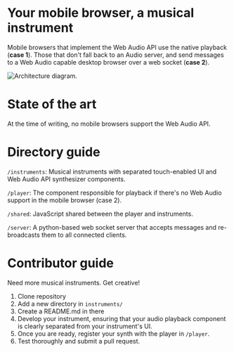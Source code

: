 # Your mobile browser, a musical instrument

Mobile browsers that implement the Web Audio API use the native playback
(**case 1**). Those that don't fall back to an Audio server, and send
messages to a Web Audio capable desktop browser over a web socket (**case 2**).

![Architecture diagram.](http://i.imgur.com/lTmiI.png)

# State of the art

At the time of writing, no mobile browsers support the Web Audio API.

# Directory guide

`/instruments`: Musical instruments with separated touch-enabled UI and
Web Audio API synthesizer components.

`/player`: The component responsible for playback if there's no Web
Audio support in the mobile browser (case 2).

`/shared`: JavaScript shared between the player and instruments.

`/server`: A python-based web socket server that accepts messages and
re-broadcasts them to all connected clients.

# Contributor guide

Need more musical instruments. Get creative!

1. Clone repository
2. Add a new directory in `instruments/`
3. Create a README.md in there
4. Develop your instrument, ensuring that your audio playback component
   is clearly separated from your instrument's UI.
5. Once you are ready, register your synth with the player in `/player`.
6. Test thoroughly and submit a pull request.

